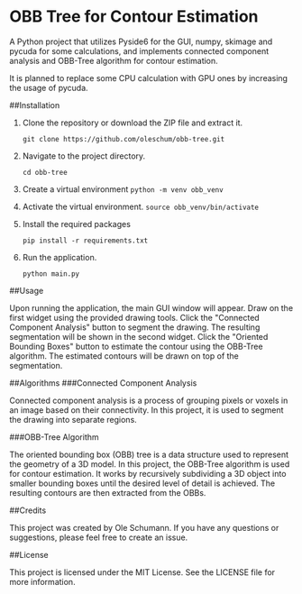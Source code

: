 # OBB Tree for Contour Estimation

A Python project that utilizes Pyside6 for the GUI, numpy, skimage and pycuda for some calculations, and implements connected component analysis and OBB-Tree algorithm for contour estimation.

It is planned to replace some CPU calculation with GPU ones by increasing the usage of pycuda.

##Installation

1. Clone the repository or download the ZIP file and extract it.

    `git clone https://github.com/oleschum/obb-tree.git`

2. Navigate to the project directory.
   
    `cd obb-tree`

3. Create a virtual environment
    `python -m venv obb_venv`
   
4. Activate the virtual environment.
    `source obb_venv/bin/activate`

5. Install the required packages
   
    `pip install -r requirements.txt`

6. Run the application.

    `python main.py`

##Usage

Upon running the application, the main GUI window will appear.
Draw on the first widget using the provided drawing tools.
Click the "Connected Component Analysis" button to segment the drawing. The resulting segmentation will be shown in the second widget.
Click the "Oriented Bounding Boxes" button to estimate the contour using the OBB-Tree algorithm.
The estimated contours will be drawn on top of the segmentation.

##Algorithms
###Connected Component Analysis

Connected component analysis is a process of grouping pixels or voxels in an image based on their connectivity. In this project, it is used to segment the drawing into separate regions.

###OBB-Tree Algorithm

The oriented bounding box (OBB) tree is a data structure used to represent the geometry of a 3D model. In this project, the OBB-Tree algorithm is used for contour estimation. It works by recursively subdividing a 3D object into smaller bounding boxes until the desired level of detail is achieved. The resulting contours are then extracted from the OBBs.

##Credits

This project was created by Ole Schumann. If you have any questions or suggestions, please feel free to create an issue.

##License

This project is licensed under the MIT License. See the LICENSE file for more information.